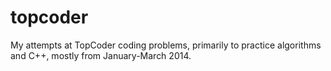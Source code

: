 topcoder
========
My attempts at TopCoder coding problems, primarily to practice algorithms and C++, mostly from January-March 2014.
